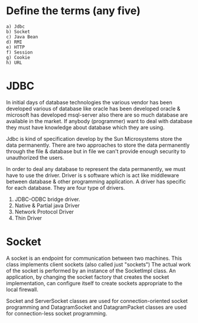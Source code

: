 # Define the terms (any five)
    a) Jdbc
    b) Socket
    c) Java Bean
    d) RMI
    e) HTTP
    f) Session
    g) Cookie
    h) URL
# JDBC
   In initial days of database technologies the various vendor has been developed various of database like oracle has been developed oracle & microsoft has developed msql-server also there are so much database are available in the market.
   If anybody (programmer) want to deal with database they must have knowledge about database which they are using. 
 
   Jdbc is kind of specification develop by the Sun Microsystems store the data permanently. There are two approaches to store the data permanently through the file & database but in file we can't provide enough security to unauthorized the users.
 
   In order to deal any database to represent the data permanently, we must have to use the driver. Driver is s software which is act like middleware between database & other programming application. A driver has specific for each database.
   They are four type of drivers.
   1) JDBC-ODBC bridge driver.
   2) Native & Partial java Driver
   3) Network Protocol Driver 
   4) Thin Driver 

# Socket
   A socket is an endpoint for communication between two machines. This class implements client sockets (also called just "sockets")
   The actual work of the socket is performed by an instance of the SocketImpl class. An application, by changing the socket factory that creates the socket implementation, can configure itself to create sockets appropriate to the local firewall.

Socket and ServerSocket classes are used for connection-oriented socket programming and DatagramSocket and DatagramPacket classes are used for connection-less socket programming.

   



   